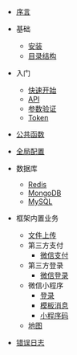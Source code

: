 * [序言](preface/preface.md)

* 基础
    * [安装](base/install.md)
    * [目录结构](base/directory.md)  
      
* 入门
    * [快速开始](start/start.md)
    * [API](start/api.md)
    * [参数验证](start/validator.md)
    * [Token](start/token.md)  
         
* [公共函数](common/common.md)

* [全局配置](config/config.md)

* 数据库
    * [Redis](database/redis.md)
    * [MongoDB](database/mongodb.md)
    * [MySQL](database/mysql.md) 
          
* 框架内置业务
    * [文件上传](service/upload.md)    
    * 第三方支付
        * [微信支付](service/payment/wechat.md)   
    * 第三方登录
        * [微信登录](service/login/wechat.md)    
    * 微信小程序
        * [登录](service/miniprogram/login.md)
        * [模板消息](service/miniprogram/template_message.md)
        * [小程序码](service/miniprogram/wxa_code.md)        
    * [地图](service/map.md)   
      
* [错误日志](log/log.md)
